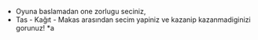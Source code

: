 * Oyuna baslamadan one zorlugu seciniz,
* Tas - Kağıt - Makas arasından secim yapiniz ve kazanip kazanmadiginizi gorunuz!
*a

